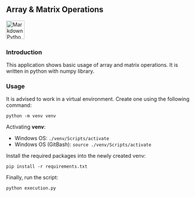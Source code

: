 ## Array & Matrix Operations

<img src="https://cdn3.iconfinder.com/data/icons/logos-and-brands-adobe/512/267_Python-512.png"
     alt="Markdown Python icon"
     height="50px"
/>&nbsp;&nbsp;&nbsp;

### Introduction

This application shows basic usage of array and matrix operations.
It is written in python with numpy library.

### Usage

It is advised to work in a virtual environment. Create one using the following command:

```
python -m venv venv
```

Activating **venv**:

- Windows OS: `./venv/Scripts/activate`
- Windows OS (GitBash): `source ./venv/Scripts/activate`

Install the required packages into the newly created venv:

```
pip install -r requirements.txt
```

Finally, run the script:

```
python execution.py
```
